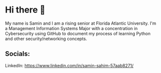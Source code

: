 # Hi there 👋

My name is Samin and I am a rising senior at Florida Atlantic University. I'm a Management Information Systems Major with a concentration in Cybersecurity using GitHub to document my process of learning Python and other security/networking concepts.

## Socials:

LinkedIn: https://www.linkedin.com/in/samin-sahim-57aab8271/
<!--
**SaminSahim/SaminSahim** is a ✨ _special_ ✨ repository because its `README.md` (this file) appears on your GitHub profile.

Here are some ideas to get you started:

- 🔭 I’m currently working on ...
- 🌱 I’m currently learning ...
- 👯 I’m looking to collaborate on ...
- 🤔 I’m looking for help with ...
- 💬 Ask me about ...
- 📫 How to reach me: ...
- 😄 Pronouns: ...
- ⚡ Fun fact: ...
-->
